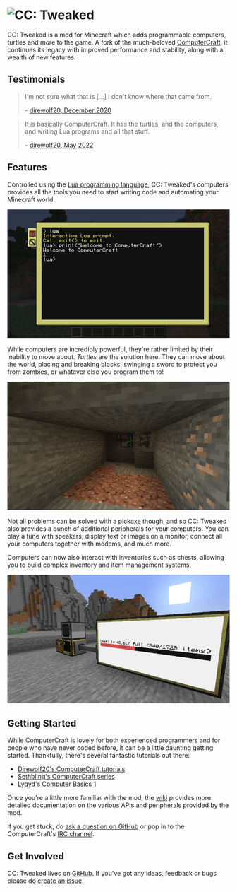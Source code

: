 <!--
SPDX-FileCopyrightText: 2022 The CC: Tweaked Developers

SPDX-License-Identifier: MPL-2.0
-->

# ![CC: Tweaked](https://tweaked.cc/logo.png)
CC: Tweaked is a mod for Minecraft which adds programmable computers, turtles and more to the game. A fork of the much-beloved [ComputerCraft], it continues its legacy with improved performance and stability, along with a wealth of new features.

## Testimonials

> I'm not sure what that is [...] I don't know where that came from.
>
> \- [direwolf20, December 2020](https://youtu.be/D8Ue9I-SKeM?t=980)

> It is basically ComputerCraft. It has the turtles, and the computers, and writing Lua programs and all that stuff.
>
> \- [direwolf20, May 2022](https://youtu.be/7Ruq33XmQIQ?t=537)


## Features
Controlled using the [Lua programming language][lua], CC: Tweaked's computers provides all the tools you need to start
writing code and automating your Minecraft world.

![A ComputerCraft terminal open and ready to be programmed.](https://raw.githubusercontent.com/cc-tweaked/CC-Tweaked/HEAD/doc/images/basic-terminal.png)

While computers are incredibly powerful, they're rather limited by their inability to move about. *Turtles* are the
solution here. They can move about the world, placing and breaking blocks, swinging a sword to protect you from zombies,
or whatever else you program them to!

![A turtle tunneling in Minecraft.](https://raw.githubusercontent.com/cc-tweaked/CC-Tweaked/HEAD/doc/images/turtle.png)

Not all problems can be solved with a pickaxe though, and so CC: Tweaked also provides a bunch of additional peripherals
for your computers. You can play a tune with speakers, display text or images on a monitor, connect all your
computers together with modems, and much more.

Computers can now also interact with inventories such as chests, allowing you to build complex inventory and item
management systems.

![A chest's contents being read by a computer and displayed on a monitor.](https://raw.githubusercontent.com/cc-tweaked/CC-Tweaked/HEAD/doc/images/peripherals.png)

## Getting Started
While ComputerCraft is lovely for both experienced programmers and for people who have never coded before, it can be a
little daunting getting started. Thankfully, there's several fantastic tutorials out there:

 - [Direwolf20's ComputerCraft tutorials](https://www.youtube.com/watch?v=wrUHUhfCY5A "ComputerCraft Tutorial Episode 1 - HELP! and Hello World")
 - [Sethbling's ComputerCraft series](https://www.youtube.com/watch?v=DSsx4VSe-Uk "Programming Tutorial with Minecraft Turtles -- Ep. 1: Intro to Turtles and If-Then-Else_End")
 - [Lyqyd's Computer Basics 1](https://ccf.squiddev.cc/forums2/index.php?/topic/15033-computer-basics-i/ "Computer Basics I")

Once you're a little more familiar with the mod, the [wiki](https://tweaked.cc/) provides more detailed documentation on the
various APIs and peripherals provided by the mod.

If you get stuck, do [ask a question on GitHub][GitHub Discussions] or pop in to the ComputerCraft's [IRC channel][IRC].

## Get Involved
CC: Tweaked lives on [GitHub]. If you've got any ideas, feedback or bugs please do [create an issue][bug].

[github]: https://github.com/cc-tweaked/CC-Tweaked/ "CC: Tweaked on GitHub"
[bug]: https://github.com/cc-tweaked/CC-Tweaked/issues/new/choose
[computercraft]: https://github.com/dan200/ComputerCraft "ComputerCraft on GitHub"
[lua]: https://www.lua.org/ "Lua's main website"
[GitHub Discussions]: https://github.com/cc-tweaked/CC-Tweaked/discussions
[IRC]: http://webchat.esper.net/?channels=computercraft "#computercraft on EsperNet"
